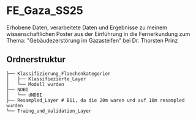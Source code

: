 # FE_Gaza_SS25
Erhobene Daten, verarbeitete Daten und Ergebnisse zu meinem wissenschaftlichen Poster aus der Einführung in die Fernerkundung zum Thema: "Gebäudezerstörung im Gazasteifen" bei Dr. Thorsten Prinz 

## Ordnerstruktur
```
├── Klassifizierung_Flaechenkategorien
│   ├── Klassifiezierte_Layer
│   └── Modell wurden
├── NDBI
│   └── dNDBI
├── Resampled_Layer # B11, da die 20m waren und auf 10m resampled wurden
└── Traing_und_Validation_Layer
```

